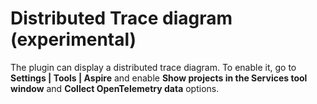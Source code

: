# Distributed Trace diagram (experimental)

The plugin can display a distributed trace diagram.
To enable it, go to **Settings | Tools | Aspire** and enable **Show projects in the Services tool window** and
**Collect OpenTelemetry data** options.
